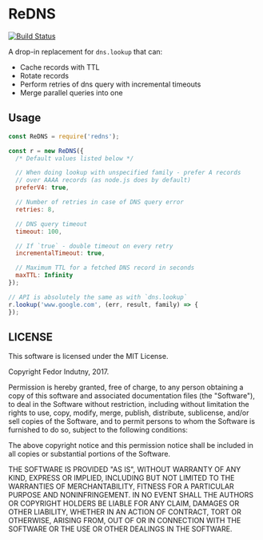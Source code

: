 # ReDNS
[![Build Status](https://travis-ci.org/indutny/redns.svg?branch=master)](http://travis-ci.org/indutny/redns)

A drop-in replacement for `dns.lookup` that can:

* Cache records with TTL
* Rotate records
* Perform retries of dns query with incremental timeouts
* Merge parallel queries into one

## Usage

```js
const ReDNS = require('redns');

const r = new ReDNS({
  /* Default values listed below */

  // When doing lookup with unspecified family - prefer A records
  // over AAAA records (as node.js does by default)
  preferV4: true,

  // Number of retries in case of DNS query error
  retries: 8,

  // DNS query timeout
  timeout: 100,

  // If `true` - double timeout on every retry
  incrementalTimeout: true,

  // Maximum TTL for a fetched DNS record in seconds
  maxTTL: Infinity
});

// API is absolutely the same as with `dns.lookup`
r.lookup('www.google.com', (err, result, family) => {
});
```

## LICENSE

This software is licensed under the MIT License.

Copyright Fedor Indutny, 2017.

Permission is hereby granted, free of charge, to any person obtaining a
copy of this software and associated documentation files (the
"Software"), to deal in the Software without restriction, including
without limitation the rights to use, copy, modify, merge, publish,
distribute, sublicense, and/or sell copies of the Software, and to permit
persons to whom the Software is furnished to do so, subject to the
following conditions:

The above copyright notice and this permission notice shall be included
in all copies or substantial portions of the Software.

THE SOFTWARE IS PROVIDED "AS IS", WITHOUT WARRANTY OF ANY KIND, EXPRESS
OR IMPLIED, INCLUDING BUT NOT LIMITED TO THE WARRANTIES OF
MERCHANTABILITY, FITNESS FOR A PARTICULAR PURPOSE AND NONINFRINGEMENT. IN
NO EVENT SHALL THE AUTHORS OR COPYRIGHT HOLDERS BE LIABLE FOR ANY CLAIM,
DAMAGES OR OTHER LIABILITY, WHETHER IN AN ACTION OF CONTRACT, TORT OR
OTHERWISE, ARISING FROM, OUT OF OR IN CONNECTION WITH THE SOFTWARE OR THE
USE OR OTHER DEALINGS IN THE SOFTWARE.
